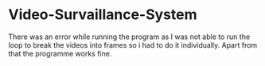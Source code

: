 # Video-Survaillance-System

There was an error while running the program as I was not able to run the loop to break the videos into frames so i had to do it individually.
Apart from that the programme works fine.
